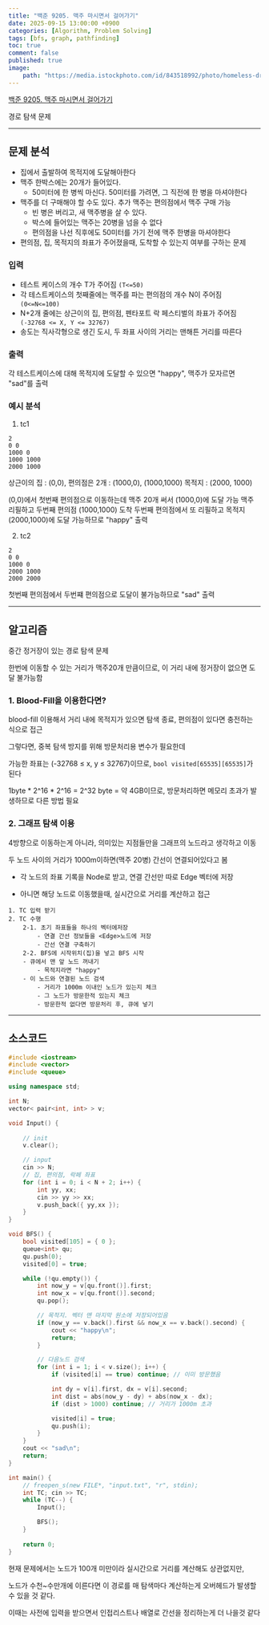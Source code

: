 ```yaml
---
title: "백준 9205. 맥주 마시면서 걸어가기"
date: 2025-09-15 13:00:00 +0900
categories: [Algorithm, Problem Solving]  
tags: [bfs, graph, pathfinding]    
toc: true
comment: false
published: true
image:
    path: "https://media.istockphoto.com/id/843518992/photo/homeless-drunker-sleeping-on-the-sidewalk.jpg?s=612x612&w=0&k=20&c=TF3aacWUF2CxpyuaddF5qb7g4ymfpJzLcjS3Bi6cKMA="
---
```


[백준 9205. 맥주 마시면서 걸어가기](https://www.acmicpc.net/problem/9205)
 
경로 탐색 문제

---

## 문제 분석
- 집에서 출발하여 목적지에 도달해아한다
- 맥주 한박스에는 20개가 들어있다.
	- 50미터에 한 병씩 마신다. 50미터를 가려면, 그 직전에 한 병을 마셔야한다
- 맥주를 더 구매해야 할 수도 있다. 추가 맥주는 편의점에서 맥주 구매 가능
	- 빈 병은 버리고, 새 맥주병을 살 수 있다. 
	- 박스에 들어있는 맥주는 20병을 넘을 수 없다
	- 편의점을 나선 직후에도 50미터를 가기 전에 맥주 한병을 마셔야한다
- 편의점, 집, 목적지의 좌표가 주어졌을때, 도착할 수 있는지 여부를 구하는 문제

### 입력
- 테스트 케이스의 개수 T가 주어짐 `(T<=50)`
- 각 테스트케이스의 첫째줄에는 맥주를 파는 편의점의 개수 N이 주어짐 `(0<=N<=100)`
- N+2개 줄에는 상근이의 집, 편의점, 펜타포트 락 페스티벌의 좌표가 주어짐 `(-32768 <= X, Y <= 32767)`
- 송도는 직사각형으로 생긴 도시, 두 좌표 사이의 거리는 맨해튼 거리를 따른다

### 출력
각 테스트케이스에 대해 목적지에 도달할 수 있으면 "happy", 맥주가 모자르면 "sad"를 출력

### 예시 분석

1) tc1 
```
2
0 0
1000 0
1000 1000
2000 1000
```
상근이의 집 : (0,0), 
편의점은 2개 : (1000,0), (1000,1000)
목적지 : (2000, 1000)

(0,0)에서 첫번째 편의점으로 이동하는데 맥주 20개 써서 (1000,0)에 도달 가능
맥주 리필하고 두번째 편의점 (1000,1000) 도착
두번째 편의점에서 또 리필하고 목적지(2000,1000)에 도달 가능하므로 "happy" 출력

2) tc2

```
2
0 0
1000 0
2000 1000
2000 2000
```
첫번째 편의점에서 두번쨰 편의점으로 도달이 불가능하므로 "sad" 출력

---

## 알고리즘

중간 정거장이 있는 경로 탐색 문제

한번에 이동할 수 있는 거리가 맥주20개 만큼이므로, 이 거리 내에 정거장이 없으면 도달 불가능함

### 1. Blood-Fill을 이용한다면?

blood-fill 이용해서 거리 내에 목적지가 있으면 탐색 종료, 편의점이 있다면 충전하는 식으로 접근

그렇다면, 중복 탐색 방지를 위해 방문처리용 변수가 필요한데

가능한 좌표는 (-32768 ≤ x, y ≤ 32767)이므로, `bool visited[65535][65535]`가 된다

1byte * 2^16 * 2^16 = 2^32 byte = 약 4GB이므로, 방문처리하면 메모리 초과가 발생하므로 다른 방법 필요

### 2. 그래프 탐색 이용

4방향으로 이동하는게 아니라, 의미있는 지점들만을 그래프의 노드라고 생각하고 이동

두 노드 사이의 거리가 1000m이하면(맥주 20병) 간선이 연결되어있다고 봄

- 각 노드의 좌표 기록을 Node로 받고, 연결 간선만 따로 Edge 벡터에 저장

- 아니면 해당 노드로 이동했을때, 실시간으로 거리를 계산하고 접근

```
1. TC 입력 받기
2. TC 수행
	2-1. 초기 좌표들을 하나의 벡터에저장 
		- 연결 간선 정보들을 <Edge>노드에 저장
		- 간선 연결 구축하기
	2-2. BFS에 시작위치(집)을 넣고 BFS 시작
	- 큐에서 맨 앞 노드 꺼내기
		- 목적지라면 "happy"
	- 이 노드와 연결된 노드 검색
		- 거리가 1000m 이내인 노드가 있는지 체크
		- 그 노드가 방문한적 있는지 체크
		- 방문한적 없다면 방문처리 후, 큐에 넣기
```

---

## 소스코드

```cpp
#include <iostream>
#include <vector>
#include <queue>

using namespace std;

int N;
vector< pair<int, int> > v;

void Input() {
	
	// init
	v.clear();

	// input
	cin >> N;
	// 집, 편의점, 락페 좌표
	for (int i = 0; i < N + 2; i++) {
		int yy, xx;
		cin >> yy >> xx;
		v.push_back({ yy,xx });
	}
}

void BFS() {
	bool visited[105] = { 0 };
	queue<int> qu;
	qu.push(0);
	visited[0] = true;

	while (!qu.empty()) {
		int now_y = v[qu.front()].first;
		int now_x = v[qu.front()].second;
		qu.pop();

		// 목적지. 벡터 맨 마지막 원소에 저장되어있음
		if (now_y == v.back().first && now_x == v.back().second) {
			cout << "happy\n";
			return;
		}

		// 다음노드 검색
		for (int i = 1; i < v.size(); i++) {
			if (visited[i] == true) continue; // 이미 방문했음

			int dy = v[i].first, dx = v[i].second;
			int dist = abs(now_y - dy) + abs(now_x - dx);
			if (dist > 1000) continue; // 거리가 1000m 초과

			visited[i] = true;
			qu.push(i); 
		}
	}
	cout << "sad\n";
	return;
}

int main() {
	// freopen_s(new FILE*, "input.txt", "r", stdin);
	int TC; cin >> TC;
	while (TC--) {
		Input();

		BFS();
	}
	
	return 0;
}
```

현재 문제에서는 노드가 100개 미만이라 실시간으로 거리를 계산해도 상관없지만,

노드가 수천~수만개에 이른다면 이 경로를 매 탐색마다 계산하는게 오버헤드가 발생할 수 있을 것 같다.

이때는 사전에 입력을 받으면서 인접리스트나 배열로 간선을 정리하는게 더 나을것 같다